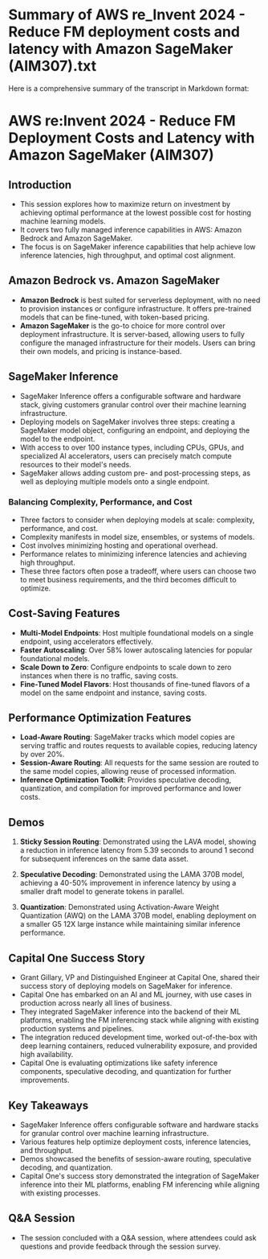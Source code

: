 # Summary of AWS re_Invent 2024 - Reduce FM deployment costs and latency with Amazon SageMaker (AIM307).txt

Here is a comprehensive summary of the transcript in Markdown format:

# AWS re:Invent 2024 - Reduce FM Deployment Costs and Latency with Amazon SageMaker (AIM307)

## Introduction

- This session explores how to maximize return on investment by achieving optimal performance at the lowest possible cost for hosting machine learning models.
- It covers two fully managed inference capabilities in AWS: Amazon Bedrock and Amazon SageMaker.
- The focus is on SageMaker inference capabilities that help achieve low inference latencies, high throughput, and optimal cost alignment.

## Amazon Bedrock vs. Amazon SageMaker

- **Amazon Bedrock** is best suited for serverless deployment, with no need to provision instances or configure infrastructure. It offers pre-trained models that can be fine-tuned, with token-based pricing.
- **Amazon SageMaker** is the go-to choice for more control over deployment infrastructure. It is server-based, allowing users to fully configure the managed infrastructure for their models. Users can bring their own models, and pricing is instance-based.

## SageMaker Inference

- SageMaker Inference offers a configurable software and hardware stack, giving customers granular control over their machine learning infrastructure.
- Deploying models on SageMaker involves three steps: creating a SageMaker model object, configuring an endpoint, and deploying the model to the endpoint.
- With access to over 100 instance types, including CPUs, GPUs, and specialized AI accelerators, users can precisely match compute resources to their model's needs.
- SageMaker allows adding custom pre- and post-processing steps, as well as deploying multiple models onto a single endpoint.

### Balancing Complexity, Performance, and Cost

- Three factors to consider when deploying models at scale: complexity, performance, and cost.
- Complexity manifests in model size, ensembles, or systems of models.
- Cost involves minimizing hosting and operational overhead.
- Performance relates to minimizing inference latencies and achieving high throughput.
- These three factors often pose a tradeoff, where users can choose two to meet business requirements, and the third becomes difficult to optimize.

## Cost-Saving Features

- **Multi-Model Endpoints**: Host multiple foundational models on a single endpoint, using accelerators effectively.
- **Faster Autoscaling**: Over 58% lower autoscaling latencies for popular foundational models.
- **Scale Down to Zero**: Configure endpoints to scale down to zero instances when there is no traffic, saving costs.
- **Fine-Tuned Model Flavors**: Host thousands of fine-tuned flavors of a model on the same endpoint and instance, saving costs.

## Performance Optimization Features

- **Load-Aware Routing**: SageMaker tracks which model copies are serving traffic and routes requests to available copies, reducing latency by over 20%.
- **Session-Aware Routing**: All requests for the same session are routed to the same model copies, allowing reuse of processed information.
- **Inference Optimization Toolkit**: Provides speculative decoding, quantization, and compilation for improved performance and lower costs.

## Demos

1. **Sticky Session Routing**: Demonstrated using the LAVA model, showing a reduction in inference latency from 5.39 seconds to around 1 second for subsequent inferences on the same data asset.

2. **Speculative Decoding**: Demonstrated using the LAMA 370B model, achieving a 40-50% improvement in inference latency by using a smaller draft model to generate tokens in parallel.

3. **Quantization**: Demonstrated using Activation-Aware Weight Quantization (AWQ) on the LAMA 370B model, enabling deployment on a smaller G5 12X large instance while maintaining similar inference performance.

## Capital One Success Story

- Grant Gillary, VP and Distinguished Engineer at Capital One, shared their success story of deploying models on SageMaker for inference.
- Capital One has embarked on an AI and ML journey, with use cases in production across nearly all lines of business.
- They integrated SageMaker inference into the backend of their ML platforms, enabling the FM inferencing stack while aligning with existing production systems and pipelines.
- The integration reduced development time, worked out-of-the-box with deep learning containers, reduced vulnerability exposure, and provided high availability.
- Capital One is evaluating optimizations like safety inference components, speculative decoding, and quantization for further improvements.

## Key Takeaways

- SageMaker Inference offers configurable software and hardware stacks for granular control over machine learning infrastructure.
- Various features help optimize deployment costs, inference latencies, and throughput.
- Demos showcased the benefits of session-aware routing, speculative decoding, and quantization.
- Capital One's success story demonstrated the integration of SageMaker inference into their ML platforms, enabling FM inferencing while aligning with existing processes.

## Q&A Session

- The session concluded with a Q&A session, where attendees could ask questions and provide feedback through the session survey.